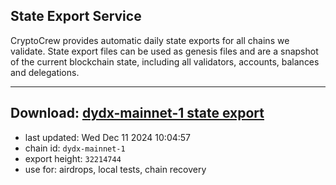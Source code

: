## State Export Service
CryptoCrew provides automatic daily state exports for all chains we validate. State export files can be used as genesis files and are a snapshot of the current blockchain state, including all validators, accounts, balances and delegations.

---
**Download: [dydx-mainnet-1 state export](https://dl-tyo.ccvalidators.com/SERVICE/dydx/dydx-mainnet-1_export_32214744.json)**
---

- last updated: Wed Dec 11 2024 10:04:57
- chain id: `dydx-mainnet-1`
- export height: `32214744`
- use for: airdrops, local tests, chain recovery
